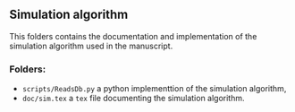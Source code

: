 ## Simulation algorithm

This folders contains the documentation and implementation of the
simulation algorithm used in the manuscript.


### Folders:

- `scripts/ReadsDb.py`
	a python implementtion of the simulation algorithm,
- `doc/sim.tex`
	a `tex` file documenting the simulation algorithm.